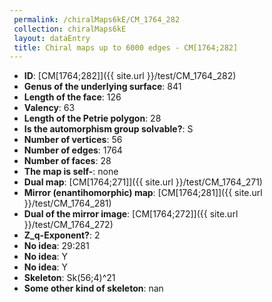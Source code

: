 ```yaml
--- 
 permalink: /chiralMaps6kE/CM_1764_282 
 collection: chiralMaps6kE
 layout: dataEntry
 title: Chiral maps up to 6000 edges - CM[1764;282]
---
```


- **ID**: [CM[1764;282]]({{ site.url }}/test/CM_1764_282)
- **Genus of the underlying surface**: 841
- **Length of the face**: 126
- **Valency**: 63
- **Length of the Petrie polygon**: 28
- **Is the automorphism group solvable?**: S
- **Number of vertices**: 56
- **Number of edges**: 1764
- **Number of faces**: 28
- **The map is self-**: none
- **Dual map**: [CM[1764;271]]({{ site.url }}/test/CM_1764_271)
- **Mirror (enantihomorphic) map**: [CM[1764;281]]({{ site.url }}/test/CM_1764_281)
- **Dual of the mirror image**: [CM[1764;272]]({{ site.url }}/test/CM_1764_272)
- **Z_q-Exponent?**: 2
- **No idea**:  29:281
- **No idea**: Y
- **No idea**: Y
- **Skeleton**: Sk(56;4)^21
- **Some other kind of skeleton**: nan
